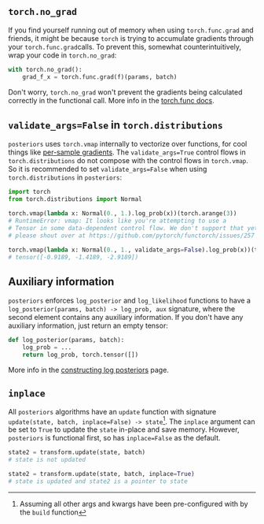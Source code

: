 ## `torch.no_grad`

If you find yourself running out of memory when using `torch.func.grad` and friends,
it might be because `torch` is trying to accumulate gradients through your
`torch.func.grad`calls. To prevent this, somewhat counterintuitively, 
wrap your code in `torch.no_grad`:

```python
with torch.no_grad():
    grad_f_x = torch.func.grad(f)(params, batch)
```

Don't worry, `torch.no_grad` won't prevent the gradients being calculated correctly
in the functional call. More info in the [torch.func docs](https://pytorch.org/docs/stable/generated/torch.func.grad.html).



## `validate_args=False` in `torch.distributions`

`posteriors` uses `torch.vmap` internally to vectorize over functions, for cool things like
[per-sample gradients](https://pytorch.org/tutorials/intermediate/per_sample_grads.html).
The `validate_args=True` control flows in `torch.distributions` do not compose with the 
control flows in `torch.vmap`. So it is recommended to set `validate_args=False` when 
using `torch.distributions` in `posteriors`:

```python
import torch
from torch.distributions import Normal

torch.vmap(lambda x: Normal(0., 1.).log_prob(x))(torch.arange(3))
# RuntimeError: vmap: It looks like you're attempting to use a
# Tensor in some data-dependent control flow. We don't support that yet, 
# please shout over at https://github.com/pytorch/functorch/issues/257 .

torch.vmap(lambda x: Normal(0., 1., validate_args=False).log_prob(x))(torch.arange(3))
# tensor([-0.9189, -1.4189, -2.9189])
```

## Auxiliary information

`posteriors` enforces `log_posterior` and `log_likelihood` functions to have a
`log_posterior(params, batch) -> log_prob, aux` signature, where the second element
contains any auxiliary information. If you don't have any auxiliary information, just
return an empty tensor:

```python
def log_posterior(params, batch):
    log_prob = ...
    return log_prob, torch.tensor([])
```

More info in the [constructing log posteriors](log_posteriors.md) page.


## `inplace`

All `posteriors` algorithms have an `update` function with signature
`update(state, batch, inplace=False) -> state`[^1]. The `inplace`
argument can be set to `True` to update the `state` in-place and save memory. However,
`posteriors` is functional first, so has `inplace=False` as the default. 

[^1]: Assuming all other args and kwargs have been pre-configured with by the `build` function


```python
state2 = transform.update(state, batch)
# state is not updated

state2 = transform.update(state, batch, inplace=True)
# state is updated and state2 is a pointer to state
```